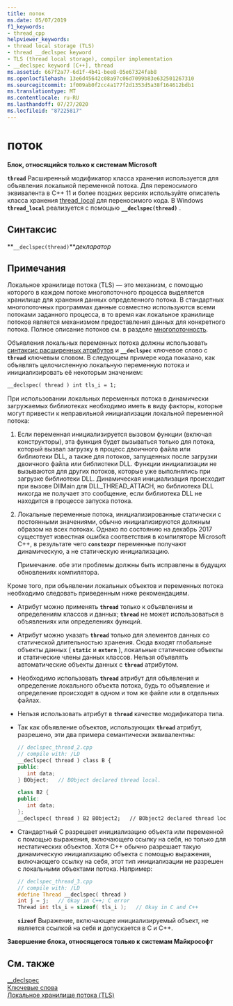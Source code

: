 ```yaml
---
title: поток
ms.date: 05/07/2019
f1_keywords:
- thread_cpp
helpviewer_keywords:
- thread local storage (TLS)
- thread __declspec keyword
- TLS (thread local storage), compiler implementation
- __declspec keyword [C++], thread
ms.assetid: 667f2a77-6d1f-4b41-bee8-05e67324fab8
ms.openlocfilehash: 13e6d45642c08a97c06d7099b83e632501267310
ms.sourcegitcommit: 1f009ab0f2cc4a177f2d1353d5a38f164612bdb1
ms.translationtype: MT
ms.contentlocale: ru-RU
ms.lasthandoff: 07/27/2020
ms.locfileid: "87225817"
---
```

# <a name="thread"></a>поток

**Блок, относящийся только к системам Microsoft**

**`thread`** Расширенный модификатор класса хранения используется для объявления локальной переменной потока. Для переносимого эквивалента в C++ 11 и более поздних версиях используйте описатель класса хранения [thread_local](../cpp/storage-classes-cpp.md#thread_local) для переносимого кода. В Windows **`thread_local`** реализуется с помощью **`__declspec(thread)`** .

## <a name="syntax"></a>Синтаксис

**`__declspec(thread)`***декларатор*

## <a name="remarks"></a>Примечания

Локальное хранилище потока (TLS) — это механизм, с помощью которого в каждом потоке многопоточного процесса выделяется хранилище для хранения данных определенного потока. В стандартных многопоточных программах данные совместно используются всеми потоками заданного процесса, в то время как локальное хранилище потоков является механизмом предоставления данных для конкретного потока. Полное описание потоков см. в разделе [многопоточность](../parallel/multithreading-support-for-older-code-visual-cpp.md).

Объявления локальных переменных потока должны использовать [синтаксис расширенных атрибутов](../cpp/declspec.md) и **`__declspec`** ключевое слово с **`thread`** ключевым словом. В следующем примере кода показано, как объявлять целочисленную локальную переменную потока и инициализировать её некоторым значением:

```cpp
__declspec( thread ) int tls_i = 1;
```

При использовании локальных переменных потока в динамически загружаемых библиотеках необходимо иметь в виду факторы, которые могут привести к неправильной инициализации локальной переменной потока:

1. Если переменная инициализируется вызовом функции (включая конструкторы), эта функция будет вызываться только для потока, который вызвал загрузку в процесс двоичного файла или библиотеки DLL, а также для потоков, запущенных после загрузки двоичного файла или библиотеки DLL. Функции инициализации не вызываются для других потоков, которые уже выполнялись при загрузке библиотеки DLL. Динамическая инициализация происходит при вызове DllMain для DLL_THREAD_ATTACH, но библиотека DLL никогда не получает это сообщение, если библиотека DLL не находится в процессе запуска потока.

1. Локальные переменные потока, инициализированные статически с постоянными значениями, обычно инициализируются должным образом на всех потоках. Однако по состоянию на декабрь 2017 существует известная ошибка соответствия в компиляторе Microsoft C++, в результате чего **`constexpr`** переменные получают динамическую, а не статическую инициализацию.

   Примечание. обе эти проблемы должны быть исправлены в будущих обновлениях компилятора.

Кроме того, при объявлении локальных объектов и переменных потока необходимо следовать приведенным ниже рекомендациям.

- Атрибут можно применять **`thread`** только к объявлениям и определениям классов и данных; **`thread`** не может использоваться в объявлениях или определениях функций.

- Атрибут можно указать **`thread`** только для элементов данных со статической длительностью хранения. Сюда входят глобальные объекты данных ( **`static`** и **`extern`** ), локальные статические объекты и статические члены данных классов. Нельзя объявлять автоматические объекты данных с **`thread`** атрибутом.

- Необходимо использовать **`thread`** атрибут для объявления и определение локального объекта потока, будь то объявление и определение происходят в одном и том же файле или в отдельных файлах.

- Нельзя использовать атрибут в **`thread`** качестве модификатора типа.

- Так как объявление объектов, использующих **`thread`** атрибут, разрешено, эти два примера семантически эквивалентны:

    ```cpp
    // declspec_thread_2.cpp
    // compile with: /LD
    __declspec( thread ) class B {
    public:
       int data;
    } BObject;   // BObject declared thread local.

    class B2 {
    public:
       int data;
    };
    __declspec( thread ) B2 BObject2;   // BObject2 declared thread local.
    ```

- Стандартный C разрешает инициализацию объекта или переменной с помощью выражения, включающего ссылку на себя, но только для нестатических объектов. Хотя C++ обычно разрешает такую динамическую инициализацию объекта с помощью выражения, включающего ссылку на себя, этот тип инициализации не разрешен с локальными объектами потока. Например:

   ```cpp
   // declspec_thread_3.cpp
   // compile with: /LD
   #define Thread __declspec( thread )
   int j = j;   // Okay in C++; C error
   Thread int tls_i = sizeof( tls_i );   // Okay in C and C++
   ```

   **`sizeof`** Выражение, включающее инициализируемый объект, не является ссылкой на себя и допускается в C и C++.

**Завершение блока, относящегося только к системам Майкрософт**

## <a name="see-also"></a>См. также

[__declspec](../cpp/declspec.md)<br/>
[Ключевые слова](../cpp/keywords-cpp.md)<br/>
[Локальное хранилище потока (TLS)](../parallel/thread-local-storage-tls.md)
